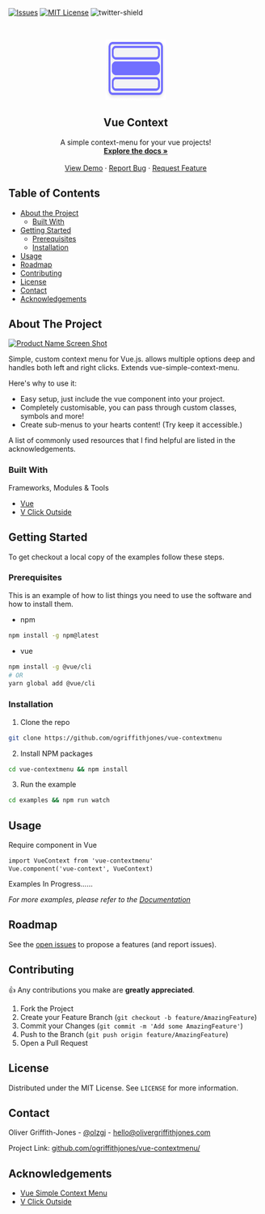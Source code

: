<!-- [![Contributors][contributors-shield]][contributors-url] -->
<!-- [![Forks][forks-shield]][forks-url] -->
<!-- [![Stargazers][stars-shield]][stars-url] -->
[![Issues][issues-shield]][issues-url]
[![MIT License][license-shield]][license-url]
![twitter-shield]



<!-- PROJECT LOGO -->
<br />
<p align="center">
  <a href="#">
    <img src="./example/vuecontext.png" alt="Logo" width="120" height="120">
  </a>

  <h2 align="center">Vue Context</h2>

  <p align="center">
    A simple context-menu for your vue projects!
    <br />
    <a href="https://github.com/othneildrew/Best-README-Template"><strong>Explore the docs »</strong></a>
    <br />
    <br />
    <a href="https://github.com/othneildrew/Best-README-Template">View Demo</a>
    ·
    <a href="https://github.com/othneildrew/Best-README-Template/issues">Report Bug</a>
    ·
    <a href="https://github.com/othneildrew/Best-README-Template/issues">Request Feature</a>
  </p>
</p>



<!-- TABLE OF CONTENTS -->
## Table of Contents

* [About the Project](#about-the-project)
  * [Built With](#built-with)
* [Getting Started](#getting-started)
  * [Prerequisites](#prerequisites)
  * [Installation](#installation)
* [Usage](#usage)
* [Roadmap](#roadmap)
* [Contributing](#contributing)
* [License](#license)
* [Contact](#contact)
* [Acknowledgements](#acknowledgements)



<!-- ABOUT THE PROJECT -->
## About The Project

[![Product Name Screen Shot][product-screenshot]](https://example.com)

Simple, custom context menu for Vue.js. allows multiple options deep and handles both left and right clicks. Extends vue-simple-context-menu.

Here's why to use it: 
* Easy setup, just include the vue component into your project. 
* Completely customisable, you can pass through custom classes, symbols and more! 
* Create sub-menus to your hearts content! (Try keep it accessible.)

A list of commonly used resources that I find helpful are listed in the acknowledgements.

### Built With
Frameworks, Modules & Tools
* [Vue](https://vuejs.org/)
* [V Click Outside](https://www.npmjs.com/package/v-click-outside)



<!-- GETTING STARTED -->
## Getting Started

To get checkout a local copy of the examples follow these steps.

### Prerequisites

This is an example of how to list things you need to use the software and how to install them.
* npm
```sh
npm install -g npm@latest
```
* vue
```sh
npm install -g @vue/cli
# OR
yarn global add @vue/cli
```

### Installation

1. Clone the repo
```sh
git clone https://github.com/ogriffithjones/vue-contextmenu
```
2. Install NPM packages
```sh
cd vue-contextmenu && npm install
```
3. Run the example
```sh
cd examples && npm run watch
```



<!-- USAGE EXAMPLES -->
## Usage

Require component in Vue
```JS
import VueContext from 'vue-contextmenu'
Vue.component('vue-context', VueContext)
```

Examples In Progress......

_For more examples, please refer to the [Documentation](https://example.com)_



<!-- ROADMAP -->
## Roadmap

See the [open issues](https://github.com/ogriffithjones/vue-contextmenu/issues) to propose a features (and report issues).



<!-- CONTRIBUTING -->
## Contributing

👍 Any contributions you make are **greatly appreciated**.

1. Fork the Project
2. Create your Feature Branch (`git checkout -b feature/AmazingFeature`)
3. Commit your Changes (`git commit -m 'Add some AmazingFeature'`)
4. Push to the Branch (`git push origin feature/AmazingFeature`)
5. Open a Pull Request



<!-- LICENSE -->
## License

Distributed under the MIT License. See `LICENSE` for more information.



<!-- CONTACT -->
## Contact
Oliver Griffith-Jones - [@olzgj](https://twitter.com/olzgj) - hello@olivergriffithjones.com

Project Link: [github.com/ogriffithjones/vue-contextmenu/](https://github.com/ogriffithjones/vue-contextmenu/)



<!-- ACKNOWLEDGEMENTS -->
## Acknowledgements
* [Vue Simple Context Menu](https://github.com/johndatserakis/vue-simple-context-menu)
* [V Click Outside](https://www.npmjs.com/package/v-click-outside)





<!-- MARKDOWN LINKS & IMAGES -->
<!-- https://www.markdownguide.org/basic-syntax/#reference-style-links -->
[contributors-shield]: https://img.shields.io/github/contributors/othneildrew/Best-README-Template.svg?style=flat-square
[contributors-url]: https://github.com/othneildrew/Best-README-Template/graphs/contributors
[forks-shield]: https://img.shields.io/github/forks/othneildrew/Best-README-Template.svg?style=flat-square
[forks-url]: https://github.com/othneildrew/Best-README-Template/network/members
[stars-shield]: https://img.shields.io/github/stars/othneildrew/Best-README-Template.svg?style=flat-square
[stars-url]: https://github.com/othneildrew/Best-README-Template/stargazers
[issues-shield]: https://img.shields.io/github/issues/othneildrew/Best-README-Template.svg?style=flat-square
[issues-url]: https://github.com/othneildrew/Best-README-Template/issues
[license-shield]: https://img.shields.io/github/license/othneildrew/Best-README-Template.svg?style=flat-square
[license-url]: https://github.com/othneildrew/Best-README-Template/blob/master/LICENSE.txt
[twitter-shield]: https://img.shields.io/twitter/follow/OlzGJ?label=Follow
[product-screenshot]: images/screenshot.png
